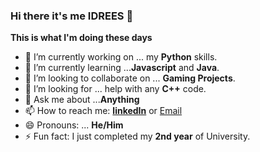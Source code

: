 ### Hi there it's me IDREES 👋

**This is what I'm doing these days**

- 🔭 I’m currently working on ... my **Python** skills.
- 🌱 I’m currently learning ...**Javascript** and **Java**.
- 👯 I’m looking to collaborate on ... **Gaming Projects**.
- 🤔 I’m looking for ... help with any **C++** code.
- 💬 Ask me about ...**Anything**
- 📫 How to reach me: [**linkedIn**](https://www.linkedin.com/in/idreesrazak/) or [Email](idreesshaikh6300@gmail.com)
- 😄 Pronouns: ... **He/Him**
- ⚡ Fun fact: I just completed my **2nd year** of University.
